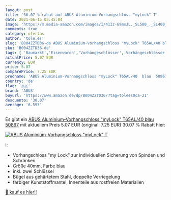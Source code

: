 ```yaml
---
layout: post
title: '30.07 % rabat auf ABUS Aluminium-Vorhangschloss "myLock" T'
date: 2021-06-15 05:45:04
image: 'https://m.media-amazon.com/images/I/41Iz-G9msJL._SL500_._SL400_.jpg'
comments: true
category: ofertas
author: 'tole.es'
slug: 'B004ZZTD36-de ABUS Aluminium-Vorhangschloss "myLock" T65AL/40 blau 50867'
sku: 'B004ZZTD36-de'
tags: [ 'Baumarkt','Eisenwaren','Vorhängeschlösser','Vorhängeschlösser mit Schlüssel','abus', ]
actualPrice: 5.07 EUR
currency: EUR
price: 5.07
comparePrice: 7.25 EUR
prodname: 'ABUS Aluminium-Vorhangschloss "myLock" T65AL/40  blau  50867'
country: 'de'
flag: '🇩🇪'
brand: 'ABUS'
buyurl: 'https://www.amazon.de/dp/B004ZZTD36/?tag=tolees0ca-21'
descuento: '30.07'
average: '6.595'
---
```


Es gibt ein [ABUS Aluminium-Vorhangschloss "myLock" T65AL/40  blau  50867](https://www.amazon.de/dp/B004ZZTD36/?tag=tolees0ca-21) mit aktuellem Preis 5.07 EUR (original: 7.25 EUR) 30.07 % Rabatt hier:

[![ABUS Aluminium-Vorhangschloss "myLock" T](https://m.media-amazon.com/images/I/41Iz-G9msJL._SL500_._SL400_.jpg)](https://www.amazon.de/dp/B004ZZTD36/?tag=tolees0ca-21)

ℹ️:

- Vorhangschloss "my Lock" zur individuellen Sicherung von Spinden und Schränken
- Größe 40mm, Farbe blau
- inkl. zwei Schlüssel
- Bügel aus gehärtetem Stahl, doppelte Verriegelung
- farbiger Kunststoffmantel, Innenteile aus rostfreien Materialien

[🛒 kauf es hier!!](https://www.amazon.de/dp/B004ZZTD36/?tag=tolees0ca-21)

